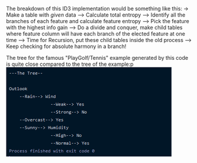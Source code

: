 The breakdown of this ID3 implementation would be something like this:
-> Make a table with _given_ data
--> Calculate total entropy
--> Identify all the branches of each feature and calculate feature entropy
--> Pick the feature with the highest info gain
--> Do a divide and conquer, make child tables where feature column will have each branch of the elected feature at one time
--> Time for Recursion, put these child tables inside the old process
--> Keep checking for absolute harmony in a branch!

The tree for the famous "PlayGolf/Tennis" example generated by this code is quite close compared to the tree of the example:p
![...](https://github.com/HasnatPranto/Decision-Tree_ML4/blob/master/.idea/decTree.PNG)
